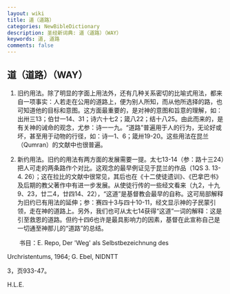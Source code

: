 ```yaml
---
layout: wiki
title: 道（道路）
categories: NewBibleDictionary
description: 圣经新词典: 道（道路）（WAY）
keywords: 道, 道路
comments: false
---
```


## 道（道路）（WAY）

1. 旧约用法。除了明显的字面上用法外，还有几种关系密切的比喻式用法，都来自一项事实：人若走在公用的道路上，便为别人所知，而从他所选择的路，也可知道他的目标和意图。这方面最重要的，是对神的意图和旨意的理解，如：出卅三13；伯廿一14、31；诗六十七2；箴八22；结十八25。由此而来的，是有关神的诫命的观念，尤参：诗一一九。“道路”普遍用于人的行为，无论好或坏，甚至用于动物的行径，如：诗一1、6；箴卅19-20。这些用法在昆兰（Qumran）的文献中也很普遍。

2. 新约用法。旧约的用法有两方面的发展需要一提。太七13-14（参：路十三24）把人可走的两条路作个对比。这观念的最早例证见于昆兰的作品（1QS 3. 13-4. 26）；这在拉比的文献中很常见，其后也在《十二使徒遗训》、《巴拿巴书》及后期的教父著作中有进一步发展。从使徒行传的一些经文看来（九2，十九9、23，廿二4，廿四14、22），“这道”是基督教会最早的自称。这可局部解释为旧约已有用法的延伸；参：赛四十3与四十10-11，经文显示神的子民蒙引领，走在神的道路上。另外，我们也可从太七14获得“这道”一词的解释：这是引至救恩的道路。但约十四6也许是最具影响力的因素，基督在此宣称自己是一切通至神那儿的“道路”的总结。

　　书目：E. Repo, Der 'Weg' als Selbstbezeichnung des

Urchristentums, 1964; G. Ebel, NIDNTT

3，页933-47。

H.L.E.









